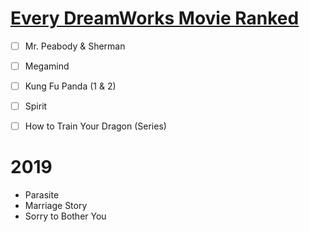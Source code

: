 
# [Every DreamWorks Movie Ranked](https://www.youtube.com/watch?v=BDJjfcRxfZI)

- [ ] Mr. Peabody & Sherman
- [ ] Megamind
- [ ] Kung Fu Panda (1 & 2)
- [ ] Spirit
- [ ] How to Train Your Dragon (Series)


# 2019

- Parasite
- Marriage Story
- Sorry to Bother You
